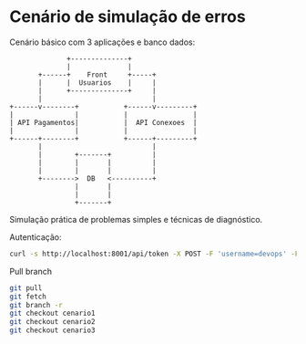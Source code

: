 # Cenário de simulação de erros

Cenário básico com 3 aplicações e banco dados:

```
              +--------------+
              |              |
       +------+    Front     +-----+
       |      |  Usuarios    |     |
       |      +--------------+     |
       |                           |
+------v--------+           +------v---------+
|               |           |                |
| API Pagamentos|           |  API Conexoes  |
|               |           |                |
+------+--------+           +------+---------+
       |                           |
       |        +-------+          |
       |        |       |          |
       |        |       |          |
       +-------->  DB   <----------+
                |       |
                |       |
                +-------+
```

Simulação prática de problemas simples e técnicas de diagnóstico.



Autenticação:

```sh
curl -s http://localhost:8001/api/token -X POST -F 'username=devops' -F 'password=D3skT0p' | jq .
```

Pull branch

```sh
git pull
git fetch
git branch -r
git checkout cenario1
git checkout cenario2
git checkout cenario3
```


